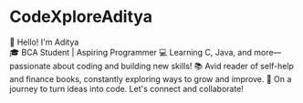 # CodeXploreAditya
👋 Hello! I'm Aditya <br> 🎓 BCA Student | Aspiring Programmer 💻 Learning C, Java, and more—passionate about coding and building new skills! 📚 Avid reader of self-help and finance books, constantly exploring ways to grow and improve. 🚀 On a journey to turn ideas into code. Let's connect and collaborate!
